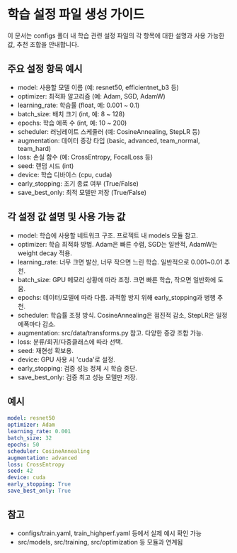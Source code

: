 # 학습 설정 파일 생성 가이드

이 문서는 configs 폴더 내 학습 관련 설정 파일의 각 항목에 대한 설명과 사용 가능한 값, 추천 조합을 안내합니다.

## 주요 설정 항목 예시
- model: 사용할 모델 이름 (예: resnet50, efficientnet_b3 등)
- optimizer: 최적화 알고리즘 (예: Adam, SGD, AdamW)
- learning_rate: 학습률 (float, 예: 0.001 ~ 0.1)
- batch_size: 배치 크기 (int, 예: 8 ~ 128)
- epochs: 학습 에폭 수 (int, 예: 10 ~ 200)
- scheduler: 러닝레이트 스케줄러 (예: CosineAnnealing, StepLR 등)
- augmentation: 데이터 증강 타입 (basic, advanced, team_normal, team_hard)
- loss: 손실 함수 (예: CrossEntropy, FocalLoss 등)
- seed: 랜덤 시드 (int)
- device: 학습 디바이스 (cpu, cuda)
- early_stopping: 조기 종료 여부 (True/False)
- save_best_only: 최적 모델만 저장 (True/False)

## 각 설정 값 설명 및 사용 가능 값
- model: 학습에 사용할 네트워크 구조. 프로젝트 내 models 모듈 참고.
- optimizer: 학습 최적화 방법. Adam은 빠른 수렴, SGD는 일반적, AdamW는 weight decay 적용.
- learning_rate: 너무 크면 발산, 너무 작으면 느린 학습. 일반적으로 0.001~0.01 추천.
- batch_size: GPU 메모리 상황에 따라 조정. 크면 빠른 학습, 작으면 일반화에 도움.
- epochs: 데이터/모델에 따라 다름. 과적합 방지 위해 early_stopping과 병행 추천.
- scheduler: 학습률 조정 방식. CosineAnnealing은 점진적 감소, StepLR은 일정 에폭마다 감소.
- augmentation: src/data/transforms.py 참고. 다양한 증강 조합 가능.
- loss: 분류/회귀/다중클래스에 따라 선택.
- seed: 재현성 확보용.
- device: GPU 사용 시 'cuda'로 설정.
- early_stopping: 검증 성능 정체 시 학습 중단.
- save_best_only: 검증 최고 성능 모델만 저장.

## 예시
```yaml
model: resnet50
optimizer: Adam
learning_rate: 0.001
batch_size: 32
epochs: 50
scheduler: CosineAnnealing
augmentation: advanced
loss: CrossEntropy
seed: 42
device: cuda
early_stopping: True
save_best_only: True
```

## 참고
- configs/train.yaml, train_highperf.yaml 등에서 실제 예시 확인 가능
- src/models, src/training, src/optimization 등 모듈과 연계됨
